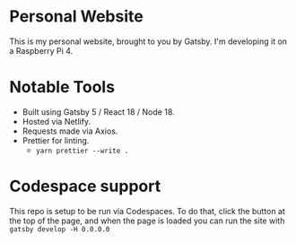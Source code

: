 # Personal Website

This is my personal website, brought to you by Gatsby. I'm developing it on a Raspberry Pi 4.

# Notable Tools

- Built using Gatsby 5 / React 18 / Node 18.
- Hosted via Netlify.
- Requests made via Axios.
- Prettier for linting.
    * `yarn prettier --write .`

# Codespace support

This repo is setup to be run via Codespaces. To do that, click the button at the top of the page, and when the page is loaded you can run the site with `gatsby develop -H 0.0.0.0`
